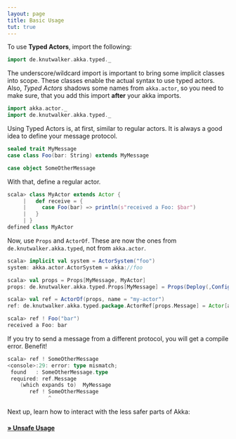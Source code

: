 ```yaml
---
layout: page
title: Basic Usage
tut: true
---
```


To use **Typed Actors**, import the following:

```scala
import de.knutwalker.akka.typed._
```

The underscore/wildcard import is important to bring some implicit classes into scope.
These classes enable the actual syntax to use typed actors.
Also, _Typed Actors_ shadows some names from `akka.actor`, so you need to make sure, that you add this import **after** your akka imports.
 
```scala
import akka.actor._
import de.knutwalker.akka.typed._
```

Using Typed Actors is, at first, similar to regular actors.
It is always a good idea to define your message protocol.

```scala
sealed trait MyMessage
case class Foo(bar: String) extends MyMessage

case object SomeOtherMessage
```

With that, define a regular actor.

```scala
scala> class MyActor extends Actor {
     |   def receive = {
     |     case Foo(bar) => println(s"received a Foo: $bar")
     |   }
     | }
defined class MyActor
```

Now, use `Props` and `ActorOf`. These are now the ones from `de.knutwalker.akka.typed`, not from `akka.actor`.

```scala
scala> implicit val system = ActorSystem("foo")
system: akka.actor.ActorSystem = akka://foo

scala> val props = Props[MyMessage, MyActor]
props: de.knutwalker.akka.typed.Props[MyMessage] = Props(Deploy(,Config(SimpleConfigObject({})),NoRouter,NoScopeGiven,,),class MyActor,List())

scala> val ref = ActorOf(props, name = "my-actor")
ref: de.knutwalker.akka.typed.package.ActorRef[props.Message] = Actor[akka://foo/user/my-actor#820649220]

scala> ref ! Foo("bar")
received a Foo: bar
```

If you try to send a message from a different protocol, you will get a compile error. Benefit!

```scala
scala> ref ! SomeOtherMessage
<console>:29: error: type mismatch;
 found   : SomeOtherMessage.type
 required: ref.Message
    (which expands to)  MyMessage
       ref ! SomeOtherMessage
             ^
```

Next up, learn how to interact with the less safer parts of Akka:

#### [&raquo; Unsafe Usage](unsafe.html)




